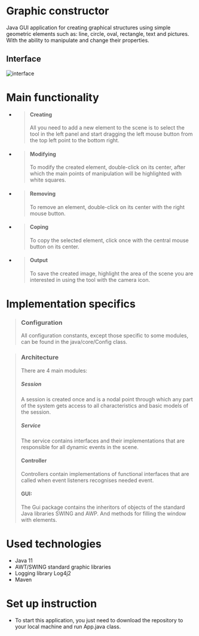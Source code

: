 # Graphic constructor
Java GUI application for creating graphical structures using simple geometric elements such as: 
line, circle, oval, rectangle, text and pictures.
With the ability to manipulate and change their properties.

## Interface 
![interface](readme.images/GIF-211229_162157.gif)

# Main functionality
+ >#### Creating 
  > All you need to add a new element to the scene is to select the tool in the left panel 
and start dragging the left mouse button from the top left point to the bottom right.

+ > #### Modifying
  > To modify the created element, double-click on its center, after which the main points 
  > of manipulation will be highlighted with white squares.

+ > #### Removing
   > To remove an element, double-click on its center with the right mouse button.

+ > #### Coping
  > To copy the selected element, click once with the central mouse button on its center.

+ > #### Output
  >To save the created image, highlight the area of the scene you are interested 
in using the tool with the camera icon.

# Implementation specifics
> ### Configuration
> All configuration constants, except those specific to some modules, can be found in the java/core/Config class.

> ### Architecture
> There are 4 main modules:
> ##### Session
> A session is created once and is a nodal point through which any part of 
> the system gets access to all characteristics and basic models of the session.
> ##### Service 
> The service contains interfaces and their implementations that 
> are responsible for all dynamic events in the scene.
> #### Controller
> Controllers contain implementations of functional interfaces that are called when 
> event listeners recognises needed event. 
> #### GUI:
> The Gui package contains the inheritors of objects of the standard Java libraries SWING and AWP.
> And methods for filling the window with elements.

# Used technologies
+ Java 11 
+ AWT/SWING standard graphic libraries
+ Logging library Log4j2
+ Maven

# Set up instruction
- To start this application, you just need to download the repository to your local machine and run App.java class.
